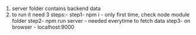 1. server folder contains backend data
2. to run it need 3 steps:-
   step1- npm i - only first time, check node module folder
   step2- npm run server - needed everytime to fetch data
   step3- on browser - localhost:9000
  